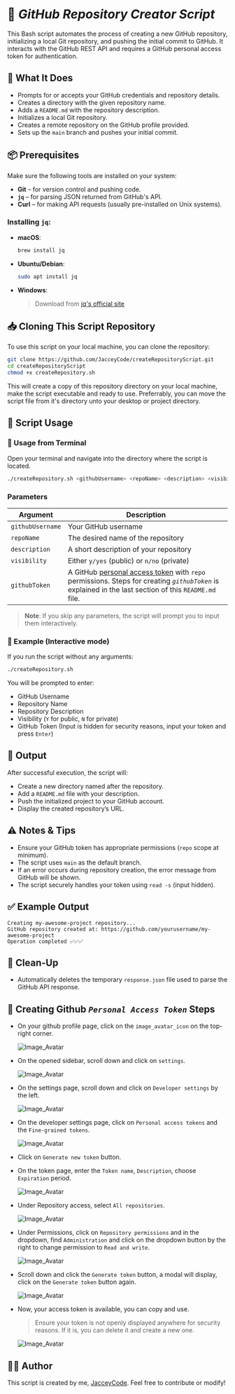 # 🚀 _GitHub Repository Creator Script_

This Bash script automates the process of creating a new GitHub repository, initializing a local Git repository, and pushing the initial commit to GitHub. It interacts with the GitHub REST API and requires a GitHub personal access token for authentication.

## 📁 What It Does

- Prompts for or accepts your GitHub credentials and repository details.
- Creates a directory with the given repository name.
- Adds a `README.md` with the repository description.
- Initializes a local Git repository.
- Creates a remote repository on the GitHub profile provided.
- Sets up the `main` branch and pushes your initial commit.

## 📦 Prerequisites

Make sure the following tools are installed on your system:

- **Git** – for version control and pushing code.
- **`jq`** – for parsing JSON returned from GitHub's API.
- **Curl** – for making API requests (usually pre-installed on Unix systems).

### Installing `jq`:

- **macOS**:

  ```bash
  brew install jq
  ```

- **Ubuntu/Debian**:

  ```bash
  sudo apt install jq
  ```

- **Windows**:
  > Download from [jq's official site](https://stedolan.github.io/jq/download/)

## 📥 Cloning This Script Repository

To use this script on your local machine, you can clone the repository:

```bash
git clone https://github.com/JacceyCode/createRepositoryScript.git
cd createRepositoryScript
chmod +x createRepository.sh
```

This will create a copy of this repository directory on your local machine, make the script executable and ready to use. Preferrably, you can move the script file from it's directory unto your desktop or project directory.

## 📜 Script Usage

### 📌 Usage from Terminal

Open your terminal and navigate into the directory where the script is located.

```bash
./createRepository.sh <githubUsername> <repoName> <description> <visibility> <githubToken>
```

### Parameters

| Argument         | Description                                                                                                                                                                                 |
| ---------------- | ------------------------------------------------------------------------------------------------------------------------------------------------------------------------------------------- |
| `githubUsername` | Your GitHub username                                                                                                                                                                        |
| `repoName`       | The desired name of the repository                                                                                                                                                          |
| `description`    | A short description of your repository                                                                                                                                                      |
| `visibility`     | Either `y/yes` (public) or `n/no` (private)                                                                                                                                                 |
| `githubToken`    | A GitHub [personal access token](https://github.com/settings/tokens) with `repo` permissions. Steps for creating _`githubToken`_ is explained in the last section of this `README.md` file. |

> **Note**: If you skip any parameters, the script will prompt you to input them interactively.

### 🔐 Example (Interactive mode)

If you run the script without any arguments:

```bash
./createRepository.sh
```

You will be prompted to enter:

- GitHub Username
- Repository Name
- Repository Description
- Visibility (`Y` for public, `N` for private)
- GitHub Token (Input is hidden for security reasons, input your token and press `Enter`)

## 📂 Output

After successful execution, the script will:

- Create a new directory named after the repository.
- Add a `README.md` file with your description.
- Push the initialized project to your GitHub account.
- Display the created repository’s URL.

## ⚠️ Notes & Tips

- Ensure your GitHub token has appropriate permissions (`repo` scope at minimum).
- The script uses `main` as the default branch.
- If an error occurs during repository creation, the error message from GitHub will be shown.
- The script securely handles your token using `read -s` (input hidden).

## ✅ Example Output

```
Creating my-awesome-project repository...
GitHub repository created at: https://github.com/yourusername/my-awesome-project
Operation completed ✅✅✅
```

## 🧼 Clean-Up

- Automatically deletes the temporary `response.json` file used to parse the GitHub API response.

## 🔐 Creating Github _`Personal Access Token`_ Steps

- On your github profile page, click on the `image_avatar_icon` on the top-right corner.

  ![Image_Avatar](images/github1.png)

- On the opened sidebar, scroll down and click on `settings`.

  ![Image_Avatar](images/github2.png)

- On the settings page, scroll down and click on `Developer settings` by the left.

  ![Image_Avatar](images/github3.png)

- On the developer settings page, click on `Personal access tokens` and the `Fine-grained tokens`.

  ![Image_Avatar](images/github4.png)

- Click on `Generate new token` button.

- On the token page, enter the `Token name`, `Description`, choose `Expiration` period.

  ![Image_Avatar](images/github5.png)

- Under Repository access, select `All repositories`.

  ![Image_Avatar](images/github6.png)

- Under Permissions, click on `Repository permissions` and in the dropdown, find `Administration` and click on the dropdown button by the right to change permission to `Read and write`.

  ![Image_Avatar](images/github7.png)

- Scroll down and click the `Generate token` button, a modal will display, click on the `Generate token` button again.

  ![Image_Avatar](images/github8.png)

- Now, your access token is available, you can copy and use.

  > Ensure your token is not openly displayed anywhere for security reasons. If it is, you can delete it and create a new one.

  ![Image_Avatar](images/github9.png)

## 🧑‍💻 Author

This script is created by me, [JacceyCode](`https://github.com/JacceyCode`). Feel free to contribute or modify!
